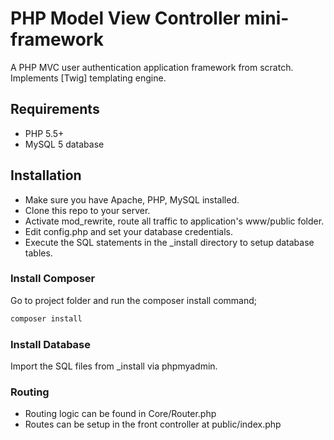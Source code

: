 # PHP Model View Controller mini-framework

A PHP MVC user authentication application framework from scratch. Implements [Twig] templating engine. 
## Requirements
* PHP 5.5+
* MySQL 5 database

## Installation
* Make sure you have Apache, PHP, MySQL installed.
* Clone this repo to your server.
* Activate mod_rewrite, route all traffic to application's www/public folder.
* Edit config.php and set your database credentials.
* Execute the SQL statements in the _install directory to setup database tables.

### Install Composer
Go to project folder and run the composer install command;

```bash
composer install
```

### Install Database
Import the SQL files from _install via phpmyadmin.

### Routing
* Routing logic can be found in Core/Router.php
* Routes can be setup in the front controller at public/index.php


